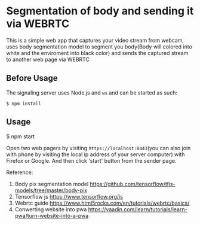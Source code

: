 Segmentation of body and sending it via WEBRTC
==============

This is a simple web app that captures your video stream from webcam, uses body segmentation model to segment you body(Body will colored into white and the enviroment into black color) and sends the captured stream to another web page via WEBRTC 


## Before Usage

The signaling server uses Node.js and `ws` and can be started as such:

```
$ npm install
```

## Usage

$ npm start

Open two web pagers by visiting `https://localhost:8443`(you can also join with phone by visiting the local ip address of your server computer) with Firefox or Google.
And then click 'start' button from the sender page.


Reference:
 1. Body pix segmentation model https://github.com/tensorflow/tfjs-models/tree/master/body-pix 
 2. Tensorflow js https://www.tensorflow.org/js 
 3. Webrtc guide https://www.html5rocks.com/en/tutorials/webrtc/basics/ 
 4. Conwerting website into pwa https://vaadin.com/learn/tutorials/learn-pwa/turn-website-into-a-pwa 





